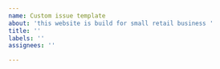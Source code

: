 ```yaml
---
name: Custom issue template
about: 'this website is build for small retail business '
title: ''
labels: ''
assignees: ''

---
```



